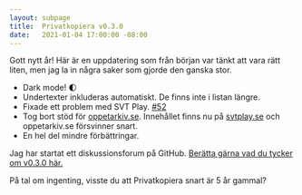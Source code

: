 ```yaml
---
layout: subpage
title:  Privatkopiera v0.3.0
date:   2021-01-04 17:00:00 -08:00
---
```

Gott nytt år! Här är en uppdatering som från början var tänkt att vara rätt liten, men jag la in några saker som gjorde den ganska stor.

- Dark mode! 🌓
- Undertexter inkluderas automatiskt. De finns inte i listan längre.
- Fixade ett problem med SVT Play. [#52](https://github.com/stefansundin/privatkopiera/issues/52)
- Tog bort stöd för [oppetarkiv.se](https://www.oppetarkiv.se/). Innehållet finns nu på [svtplay.se](https://www.svtplay.se/genre/oppet-arkiv) och oppetarkiv.se försvinner snart.
- En hel del mindre förbättringar.

Jag har startat ett diskussionsforum på GitHub. [Berätta gärna vad du tycker om v0.3.0 här.](https://github.com/stefansundin/privatkopiera/discussions/55)

På tal om ingenting, visste du att Privatkopiera snart är 5 år gammal?
